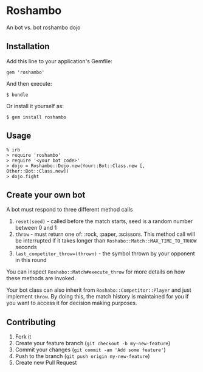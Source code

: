 # Roshambo

An bot vs. bot roshambo dojo 

## Installation

Add this line to your application's Gemfile:

    gem 'roshambo'

And then execute:

    $ bundle

Or install it yourself as:

    $ gem install roshambo

## Usage

    % irb
    > require 'roshambo'
    > require '<your bot code>'
    > dojo = Roshambo::Dojo.new(Your::Bot::Class.new [, Other::Bot::Class.new])
    > dojo.fight

## Create your own bot

A bot must respond to three different method calls

1. `reset(seed)`  - called before the match starts, seed is a random number
between 0 and 1
2. `throw` - must return one of: :rock, :paper, :scissors. This method call
will be interrupted if it takes longer than
`Roshabo::Match::MAX_TIME_TO_TRHOW` seconds
3. `last_competitor_throw=(thrown)` - the symbol thrown by your opponent in
this round

You can inspect `Roshabo::Match#execute_throw` for more details on how these
methods are invoked.

Your bot class can also inherit from `Roshabo::Competitor::Player` and just
implement `throw`. By doing this, the match history is maintained for you if
you want to access it for decision making purposes.

## Contributing

1. Fork it
2. Create your feature branch (`git checkout -b my-new-feature`)
3. Commit your changes (`git commit -am 'Add some feature'`)
4. Push to the branch (`git push origin my-new-feature`)
5. Create new Pull Request
